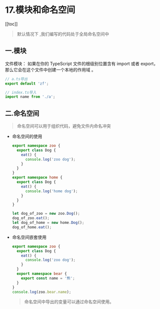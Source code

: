 # 17.模块和命名空间

[[toc]]

> 默认情况下 ,我们编写的代码处于全局命名空间中

## 一.模块

文件模块： 如果在你的 TypeScript 文件的根级别位置含有 import 或者 export，那么它会在这个文件中创建一个本地的作用域 。

```ts
// a.ts导出
export default 'zf';

// index.ts导入
import name from './a';
```

## 二.命名空间

> 命名空间可以用于组织代码，避免文件内命名冲突

- 命名空间的使用

  ```ts
  export namespace zoo {
    export class Dog {
      eat() {
        console.log('zoo dog');
      }
    }
  }
  export namespace home {
    export class Dog {
      eat() {
        console.log('home dog');
      }
    }
  }

  let dog_of_zoo = new zoo.Dog();
  dog_of_zoo.eat();
  let dog_of_home = new home.Dog();
  dog_of_home.eat();
  ```

- 命名空间嵌套使用
  ```ts
  export namespace zoo {
    export class Dog {
      eat() {
        console.log('zoo dog');
      }
    }
    export namespace bear {
      export const name = '熊';
    }
  }
  console.log(zoo.bear.name);
  ```
  > 命名空间中导出的变量可以通过命名空间使用。
